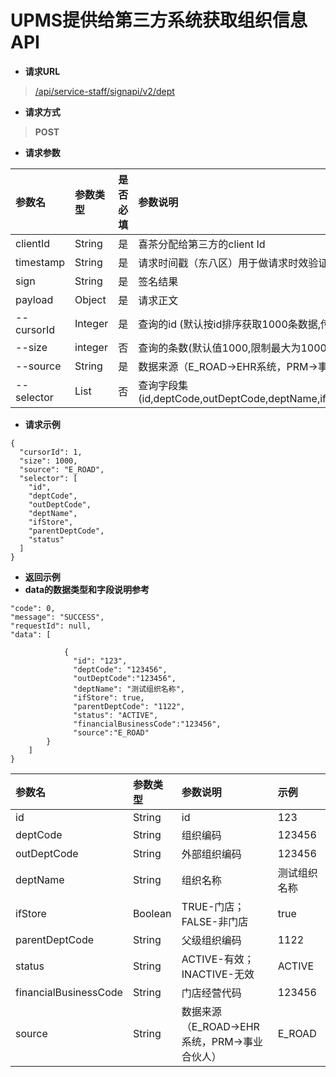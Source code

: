 # UPMS提供给第三方系统获取组织信息API
- **请求URL**
> [/api/service-staff/signapi/v2/dept](#)
- **请求方式**
>**POST**

- **请求参数**

| 参数名        | 参数类型    | 是否必填 | 参数说明                                                              | 示例                                     |
|:-----------|:--------|:-----|:------------------------------------------------------------------|:---------------------------------------|
| clientId   | String  | 是    | 喜茶分配给第三方的client Id                                                | exampleClientId                        |
| timestamp  | String  | 是    | 请求时间戳（东八区）用于做请求时效验证，单位：秒                                          | 1600412480                             |
| sign       | String  | 是    | 签名结果                                                              | dFCBnsgzv/2h...                        |
| payload    | Object  | 是    | 请求正文                                                              |  |
| --cursorId         | Integer | 是    | 查询的id (默认按id排序获取1000条数据,传具体id数据查询大于该id的数据)                        | 1                                      |
| --size     | integer | 否    | 查询的条数(默认值1000,限制最大为1000)                                          | 1000                                   |
| --source   | String  | 是    | 数据来源（E_ROAD->EHR系统，PRM->事业合伙人）                                    | E_ROAD                                 |
| --selector | List<String> | 否    | 查询字段集(id,deptCode,outDeptCode,deptName,ifStore,parentDeptCode,status,source) |                                    |

- **请求示例**
```
{
  "cursorId": 1,
  "size": 1000, 
  "source": "E_ROAD",
  "selector": [
    "id",
    "deptCode",
    "outDeptCode",
    "deptName",
    "ifStore",
    "parentDeptCode",
    "status"
  ]
}
```
- **返回示例**
- **data的数据类型和字段说明参考**
```
"code": 0,
"message": "SUCCESS",
"requestId": null,
"data": [

            {
              "id": "123",
              "deptCode": "123456",
              "outDeptCode":"123456",
              "deptName": "测试组织名称",
              "ifStore": true,
              "parentDeptCode": "1122",
              "status": "ACTIVE",
              "financialBusinessCode":"123456",
              "source":"E_ROAD"
        }
    ]
}
```

| 参数名                   | 参数类型    | 参数说明                           | 示例     |
|:----------------------|:--------|:-------------------------------|:-------|
| id	                   | String  | id                             | 123    |
| deptCode              | 	String | 组织编码                           | 123456 |
| outDeptCode           | 	String | 外部组织编码                         | 123456 |
| deptName	             | String  | 组织名称                           | 测试组织名称 |
| ifStore	              | Boolean | TRUE-门店；FALSE-非门店              | true   |
| parentDeptCode        | 	String | 父级组织编码                         | 1122   |
| status                | 	String | ACTIVE-有效；INACTIVE-无效          | ACTIVE |
| financialBusinessCode | 	String | 门店经营代码                         | 123456 |
| source                | String  | 数据来源（E_ROAD->EHR系统，PRM->事业合伙人） | E_ROAD |
